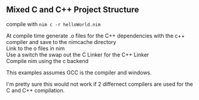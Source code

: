 ## Mixed C and C++ Project Structure

compile with `nim c -r helloWorld.nim`

At compile time generate .o files for the C++ dependencies with the c++ compiler and save to the nimcache directory  
Link to the o files in nim  
Use a switch the swap out the C Linker for the C++ Linker  
Compile nim using the c backend  

This examples assumes GCC is the compiler and windows.

I'm pretty sure this would not work if 2 differnect compilers are used for the C and C++ compilation.

